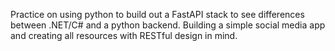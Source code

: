 Practice on using python to build out a FastAPI stack to see differences between .NET/C# and a python backend. 
Building a simple social media app and creating all resources with RESTful design in mind.

